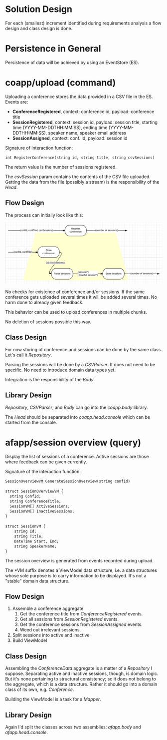 # Solution Design
For each (smallest) increment identified during requirements analysis a flow design and class design is done.

# Persistence in General
Persistence of data will be achieved by using an EventStore (ES).

# coapp/upload (command)
Uploading a conference stores the data provided in a CSV file in the ES. Events are:

* **ConferenceRegistered**, context: conference id, payload: conference title
* **SessionRegistered**, context: session id, payload: session title, starting time (YYYY-MM-DDTHH:MM:SS), ending time (YYYY-MM-DDTHH:MM:SS), speaker name, speaker email address
* **SessionAssigned**, context: conf. id, payload: session id

Signature of interaction function:

	int RegisterConference(string id, string title, string csvSessions)

The return value is the number of sessions registered.

The _csvSession_ param contains the contents of the CSV file uploaded. Getting the data from the file (possibly a stream) is the responsibility of the _Head_.

## Flow Design
The process can initially look like this:

![image](images/design/inc01.png)

No checks for existence of conference and/or sessions. If the same conference gets uploaded several times it will be added several times. No harm done to already given feedback.

This behavior can be used to upload conferences in multiple chunks.

No deletion of sessions possible this way.

## Class Design
For now storing of conference and sessions can be done by the same class. Let's call it _Repository_.

Parsing the sessions will be done by a _CSVParser_. It does not need to be specific. No need to introduce domain data types yet.

Integration is the responsibility of the _Body_.

## Library Design
_Repository_, _CSVParser_, and _Body_ can go into the _coapp.body_ library.

The _Head_ should be separated into _coapp.head.console_ which can be started from the console.

# afapp/session overview (query)
Display the list of sessions of a conference. Active sessions are those where feedback can be given currently.

Signature of the interaction function:

	SessionOverviewVM GenerateSessionOverview(string confId)
	
	struct SessionOverviewVM {
	  string ConfId;
	  string ConferenceTitle;
	  SessionVM[] ActiveSessions;
	  SessionVM[] InactiveSessions;
	}
	
	struct SessionVM {
		string Id;
		string Title;
		DateTime Start, End;
		string SpeakerName;
	}

The session overview is generated from events recorded during upload.

The *VM suffix denotes a ViewModel data structure, i.e. a data structures whose sole purpose is to carry information to be displayed. It's not a "stable" domain data structure.

## Flow Design
1. Assemble a conference aggregate
	1. Get the conference title from _ConferenceRegistered_ events.
	2. Get all sessions from _SessionRegistered_ events.
	3. Get the conference sessions from _SessionAssigned_ events.
	4. Weed out irrelevant sessions.
2. Split sessions into active and inactive
3. Build ViewModel

## Class Design
Assembling the _ConferenceData_ aggregate is a matter of a _Repository_ I suppose. Separating active and inactive sessions, though, is domain logic. But it's none pertaining to structural consistency; so it does not belong to the aggregate, which is a data structure. Rather it should go into a domain class of its own, e.g. _Conference_.

Building the ViewModel is a task for a _Mapper_.

## Library Design
Again I'd split the classes across two assemblies: _afapp.body_ and _afapp.head.console_.

